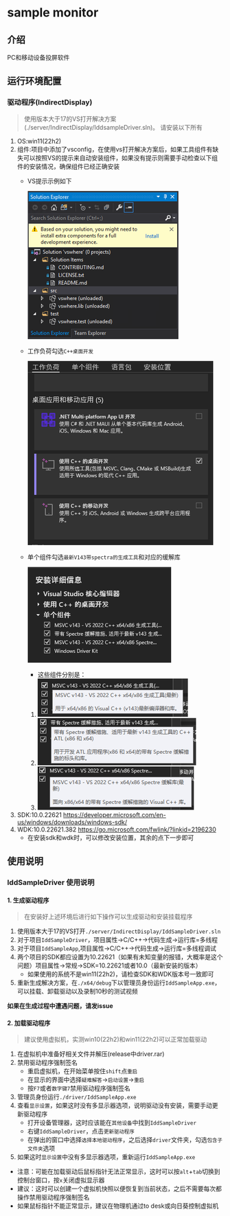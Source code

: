 # sample monitor

## 介绍
PC和移动设备投屏软件


## 运行环境配置
### 驱动程序(IndirectDisplay)
> 使用版本大于17的VS打开解决方案(./server/IndirectDisplay/IddsampleDriver.sln)。
> 请安装以下所有
1. OS:win11(22h2)
2. 组件:项目中添加了vsconfig，在使用vs打开解决方案后，如果工具组件有缺失可以按照VS的提示来自动安装组件，如果没有提示则需要手动检查以下组件的安装情况，确保组件已经正确安装
	- VS提示示例如下
   
       ![img.png](pic/img.png)
	- 工作负荷勾选`C++桌面开发` 
       
       ![img_1.png](pic/img_1.png)
    - 单个组件勾选`最新V143带spectra的生成工具`和对应的缓解库

      ![img.png](pic/img_2.png)
      - 这些组件分别是：
      1. ![img_3.png](pic/img_3.png)
      2. ![img_4.png](pic/img_4.png)
      3. ![img_5.png](pic/img_5.png)
3. SDK:10.0.22621 https://developer.microsoft.com/en-us/windows/downloads/windows-sdk/
4. WDK:10.0.22621.382 https://go.microsoft.com/fwlink/?linkid=2196230
	- 在安装sdk和wdk时，可以修改安装位置，其余的点下一步即可

## 使用说明
### IddSampleDriver 使用说明
#### 1. 生成驱动程序
> 在安装好上述环境后进行如下操作可以生成驱动和安装挂载程序

1. 使用版本大于17的VS打开`./server/IndirectDisplay/IddSampleDriver.sln`
2. 对于项目`IddSampleDriver`，项目属性->C/C++->代码生成->运行库=多线程
3. 对于项目`IddSampleApp`,项目属性->C/C++->代码生成->运行库=多线程调试
4. 两个项目的SDK都应设置为10.22621（如果有未知变量的报错，大概率是这个问题）项目属性->常规->SDK=10.22621或者10.0（最新安装的版本）
	- 如果使用的系统不是win11(22h2)，请检查SDK和WDK版本号一致即可
5. 重新生成解决方案，在`./x64/debug`下以管理员身份运行`IddSampleApp.exe`，可以挂载、卸载驱动以及录制10秒的测试视频

**如果在生成过程中遭遇问题，请发issue**
#### 2. 加载驱动程序
> 建议使用虚拟机，实测win10(22h2)和win11(22h2)可以正常加载驱动

1. 在虚拟机中准备好相关文件并解压(release中driver.rar)
2. 禁用驱动程序强制签名
	- 重启虚拟机，在开始菜单按住`shift`点`重启`
	- 在显示的界面中选择`疑难解答`->`启动设置`->`重启`
	- 按`F7`或者`数字键7`禁用驱动程序强制签名
3. 管理员身份运行`./driver/IddSampleApp.exe`
4. 查看`显示设置`，如果这时没有多显示器选项，说明驱动没有安装，需要手动更新驱动程序
	- 打开设备管理器，这时应该能在`其他设备`中找到`IddSampleDriver`
	- 右键`IddSampleDriver`，点击`更新驱动程序`
	- 在弹出的窗口中选择`选择本地驱动程序`，之后选择`driver`文件夹，勾选`包含子文件夹`选项
5. 如果这时`显示设置`中没有多显示器选项，重新运行`IddSampleApp.exe`
- 注意：可能在加载驱动后鼠标指针无法正常显示，这时可以按`alt`+`tab`切换到控制台窗口，按`x`关闭虚拟显示器
- 建议：这时可以创建一个虚拟机快照以便恢复到当前状态，之后不需要每次都操作禁用驱动程序强制签名
- 如果鼠标指针不能正常显示，建议在物理机通过to desk或向日葵控制虚拟机
	
	

